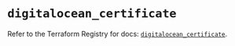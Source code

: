 # `digitalocean_certificate`

Refer to the Terraform Registry for docs: [`digitalocean_certificate`](https://registry.terraform.io/providers/digitalocean/digitalocean/2.39.0/docs/resources/certificate).
